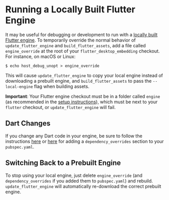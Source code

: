 # Running a Locally Built Flutter Engine

It may be useful for debugging or development to run with a [locally built
Flutter engine](https://github.com/flutter/flutter/wiki/Compiling-the-engine).
To temporarily override the normal behavior of `update_flutter_engine` and
`build_flutter_assets`, add a file called `engine_override` at the root of
your `flutter_desktop_embedding` checkout. For instance, on macOS or Linux:
```
$ echo host_debug_unopt > engine_override
```

This will cause `update_flutter_engine` to copy your local engine instead of
downloading a prebuilt engine, and `build_flutter_assets` to pass the
`--local-engine` flag when building assets.

**Important**: Your Flutter engine checkout must be in a folder called `engine`
(as recommended in the [setup
instructions](https://github.com/flutter/flutter/wiki/Setting-up-the-Engine-development-environment)),
which must be next to your `flutter` checkout, or `update_flutter_engine` will
fail.

## Dart Changes

If you change any Dart code in your engine, be sure to follow the instructions
[here](https://github.com/flutter/flutter/wiki/Setting-up-the-Engine-development-environment)
or
[here](https://github.com/flutter/flutter/wiki/The-flutter-tool#using-a-locally-built-engine-with-the-flutter-tool)
for adding a `dependency_overrides` section to your `pubspec.yaml`.

## Switching Back to a Prebuilt Engine

To stop using your local engine, just delete `engine_override` (and
`dependency_overrides` if you added them to `pubspec.yaml`) and rebuild.
`update_flutter_engine` will automatically re-download the correct prebuilt
engine.
